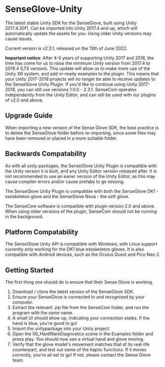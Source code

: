 # SenseGlove-Unity
The latest stable Unity SDK for the SenseGlove, built using Unity 2017.4.30f1. Can be imported into Unity 2017.4 and up, which will automatically update the assets for you. Using older Unity versions may cause issues.

Current version is v2.3.1, released on the 13th of June 2022.

**Important notice**: After 4-5 years of supporting Unity 2017 and 2018, the time has come for us to raise the minimum Unity version from 2017.4 to 2019.4 (LTS version). This update will allow us to make more use of the Unity XR system, and add vr-ready examples to the plugin. This means that your Unity 2017-2018 projects will no longer be able to receive updates to the SenseGlove Unity Plugin. If you'd like to continue using Unity 2017-2018, you can still use versions 1.0.0 - 2.3.1. SenseCom operates independently from the Unity Editor, and can still be used with our plugins of v2.0 and above.

## Upgrade Guide
When importing a new version of the Sense Glove SDK, the best practice is to delete the SenseGlove folder before re-importing, since some files may have been removed or placed in a more suitable folder.

## Backwards Compatability
As with all unity packages, the SenseGlove Unity Plugin is compatible with the Unity version it is built, and any Unity Editor version released after. It is not recommended to use an earier version of the Unity Editor, as this may cause compiler errors and/or cause prefabs to go missing.

The SenseGlove Unity Plugin is compatible with both the SenseGlove DK1 - exoskeleton glove and the SenseGlove Nova - the soft glove.

The SenseCom software is compatible with plugin version 2.0 and above. When using older versions of the plugin, SenseCom should not be running in the background.

## Platform Compatability
The SenseGlove Unity API is compatible with Windows, with Linux support currently only working for the DK1 blue exoskeleton gloves. It is also compatible with Android devices, such as the Oculus Quest and Pico Neo 2.

## Getting Started
The first thing one should do is ensure that their Sense Glove is working.

1.	Download / clone the latest version of the SenseGlove SDK.
2.	Ensure your SenseGlove is connected to and recognized by your computer.
3.  Extract the relevant .zip file from the SenseCom folder, and run the program with the same name.
4.  A small UI should show up, indicating your connection states. If the hand is blue, you're good to go!
5.	Import the unitypackage into your Unity project.
6.	Open the 00_HardWareDiagnostics scene in the Examples folder and press play. You should now see a virtual hand and glove moving.
7.  Verify that the glove model's movement matches that of its real-life counterpart, and test out some of the haptic functions. If it moves correctly, you're all set to go! If not, please contact the Sense Glove team.
